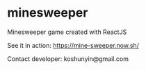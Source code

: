 # minesweeper
<p>Minesweeper game created with ReactJS</p>
<p>See it in action: <a href="https://mine-sweeper.now.sh/</p>" target="_blank">https://mine-sweeper.now.sh/</p></a>
<p>Contact developer: koshunyin@gmail.com</p>
